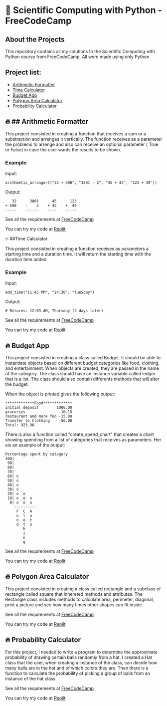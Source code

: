 # :snake: Scientific Computing with Python - FreeCodeCamp

## About the Projects

This repository contains all my solutions to the Scientific Computing with Python course from FreeCodeCamp. All were made using only Python

## Project list:

- [Arithmetic Formatter](#arithmetic-formatter)
- [Time Calculator](#time-calculator)
- [Budget App](#budget-app)
- [Polygon Area Calculator](#Polygon-Area-Calculator)
- [Probability Calculator](#probability-calculator)

## :fire: ## Arithmetic Formatter

This project consisted in creating a function that receives a sum or a substraction and arrenges it vertically. The function receives as a parameter the problems to arrenge and also can receive an optional parameter ( True or False) in case the user wants the results to be shown. 

### Example 

Input: 

`arithmetic_arranger(["32 + 698", "3801 - 2", "45 + 43", "123 + 49"])`

Output: 

```
   32      3801      45      123
+ 698    -    2    + 43    +  49
-----    ------    ----    -----
```

See all the requirements at [FreeCodeCamp](https://www.freecodecamp.org/learn/scientific-computing-with-python/scientific-computing-with-python-projects/arithmetic-formatter)

You can try my code at [Replit](https://replit.com/@PabloPerez26/boilerplate-arithmetic-formatter#arithmetic_arranger.py)

:fire: ##Time Calculator

This project consisted in creating a function receives as parameters a starting time and a duration time. It will return the starting time with the duration time added 

### Example 

Input: 

`add_time("11:43 PM", "24:20", "tueSday")`

Output: 

` # Returns: 12:03 AM, Thursday (2 days later) `

See all the requirements at [FreeCodeCamp](https://www.freecodecamp.org/learn/scientific-computing-with-python/scientific-computing-with-python-projects/time-calculator)

You can try my code at [Replit](https://replit.com/@PabloPerez26/time-calculator#main.py)

## :fire: Budget App

This project consisted in creating a class called Budget. It should be able to instantiate objects based on different budget categories like food, clothing, and entertainment. When objects are created, they are passed in the name of the category. The class should have an instance variable called ledger that is a list. The class should also contain differents methods that will alter the budget. 

When the object is printed gives the following output:

```
*************Food*************
initial deposit        1000.00
groceries               -10.15
restaurant and more foo -15.89
Transfer to Clothing    -50.00
Total: 923.96
```

There is also a function called "create_spend_chart" that creates a chart showing spending from a list of categories that receives as parameters. Her eis an example of the output:

```
Percentage spent by category
100|          
 90|          
 80|          
 70|          
 60| o        
 50| o        
 40| o        
 30| o        
 20| o  o     
 10| o  o  o  
  0| o  o  o  
    ----------
     F  C  A  
     o  l  u  
     o  o  t  
     d  t  o  
        h     
        i     
        n     
        g 
```

See all the requirements at [FreeCodeCamp](https://www.freecodecamp.org/learn/scientific-computing-with-python/scientific-computing-with-python-projects/budget-app)

You can try my code at [Replit](https://replit.com/@PabloPerez26/budget-app)


## :fire: Polygon Area Calculator

This project consisted in creating a class called rectangle and a subclass of rectangle called square that inhereted methods and attributes. The Rectangle class includes methods to calculate area, perimeter, diagonal, print a picture and see how many times other shapes can fit inside. 


See all the requirements at [FreeCodeCamp](https://www.freecodecamp.org/learn/scientific-computing-with-python/scientific-computing-with-python-projects/polygon-area-calculator)

You can try my code at [Replit](https://replit.com/@PabloPerez26/polygon-area-calculator)

## :fire: Probability Calculator

For this project, I needed to write a program to determine the approximate probability of drawing certain balls randomly from a hat. I created a Hat class that the user, when creating a instance of the class, can decide how many balls are in the hat  and of which colors they are. Then there is a function to calculate the probability of picking a group of balls from an instance of the hat class


See all the requirements at [FreeCodeCamp](https://www.freecodecamp.org/learn/scientific-computing-with-python/scientific-computing-with-python-projects/probability-calculator)

You can try my code at [Replit](https://replit.com/@PabloPerez26/boilerplate-probability-calculator)




